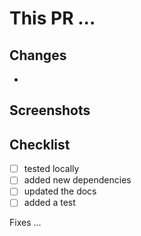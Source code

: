 # This PR ...
## Changes
-
## Screenshots
<!-- (prefer animated gif) -->
## Checklist
- [ ] tested locally
- [ ] added new dependencies
- [ ] updated the docs
- [ ] added a test

Fixes ...
